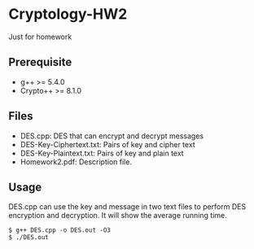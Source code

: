 # Cryptology-HW2
Just for homework

## Prerequisite
* g++ >= 5.4.0
* Crypto++ >= 8.1.0

## Files
* DES.cpp: DES that can encrypt and decrypt messages
* DES-Key-Ciphertext.txt: Pairs of key and cipher text
* DES-Key-Plaintext.txt: Pairs of key and plain text
* Homework2.pdf: Description file.

## Usage
DES.cpp can use the key and message in two text files to perform DES encryption and decryption. It will show the average running time.
```
$ g++ DES.cpp -o DES.out -O3
$ ./DES.out
```

